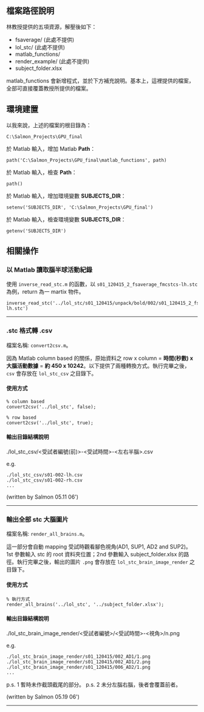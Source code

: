 ## 檔案路徑說明

林教授提供的五項資源，解壓後如下：

+ fsaverage/ (此處不提供)
+ lol_stc/ (此處不提供)
+ matlab_functions/
+ render_example/ (此處不提供)
+ subject_folder.xlsx

matlab_functions 會新增程式，並於下方補充說明。基本上，這裡提供的檔案，全部可直接覆蓋教授所提供的檔案。

## 環境建置

以我來說，上述的檔案的根目錄為：

`C:\Salmon_Projects\GPU_final`

於 Matlab 輸入，增加 Matlab **Path**：

`path('C:\Salmon_Projects\GPU_final\matlab_functions', path)`

於 Matlab 輸入，檢查 **Path**：

`path()`

於 Matlab 輸入，增加環境變數 **SUBJECTS_DIR**：

`setenv('SUBJECTS_DIR', 'C:\Salmon_Projects\GPU_final')`

於 Matlab 輸入，檢查環境變數 **SUBJECTS_DIR**：

`getenv('SUBJECTS_DIR')`

## 相關操作

### 以 Matlab 讀取腦半球活動紀錄

使用 `inverse_read_stc.m` 的函數，以 `s01_120415_2_fsaverage_fmcstcs-lh.stc` 為例，return 為一 martix 物件。

```
inverse_read_stc('../lol_stc/s01_120415/unpack/bold/002/s01_120415_2_fsaverage_fmcstcs-lh.stc')
```

---

### .stc 格式轉 .csv

檔案名稱: `convert2csv.m`。

因為 Matlab column based 的關係，原始資料之 row x column = **時間(秒數) x 大腦活動數據** = **約 450 x 10242**。以下提供了兩種轉換方式。執行完畢之後，`csv` 會存放在 `lol_stc_csv` 之目錄下。

#### 使用方式

```
% column based
convert2csv('../lol_stc', false);

% row based
convert2csv('../lol_stc', true);
```

#### 輸出目錄結構說明

./lol\_stc\_csv/<受試者編號(前)>-<受試時間>-<左右半腦>.csv

e.g.

```
./lol_stc_csv/s01-002-lh.csv
./lol_stc_csv/s01-002-rh.csv
...
```

(written by Salmon 05.11 06')

---

### 輸出全部 stc 大腦圖片

檔案名稱: `render_all_brains.m`。

這一部分會自動 mapping 受試時觀看腳色視角(AD1, SUP1, AD2 and SUP2)。1st 參數輸入 stc 的 root 資料夾位置；2nd 參數輸入 subject_folder.xlsx 的路徑。執行完畢之後，輸出的圖片 `.png` 會存放在 `lol_stc_brain_image_render` 之目錄下。

#### 使用方式

```
% 執行方式
render_all_brains('../lol_stc', '../subject_folder.xlsx');
```

#### 輸出目錄結構說明

./lol\_stc_brain\_image\_render/<受試者編號>/<受試時間>-<視角>/n.png

e.g.

```
./lol_stc_brain_image_render/s01_120415/002_AD1/1.png
./lol_stc_brain_image_render/s01_120415/002_AD1/2.png
./lol_stc_brain_image_render/s01_120415/006_AD2/1.png
...
```

p.s. 1 暫時未作截頭截尾的部分。
p.s. 2 未分左腦右腦，後者會覆蓋前者。

(written by Salmon 05.19 06')

---

